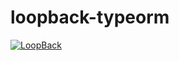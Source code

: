 # loopback-typeorm

[![LoopBack](http://loopback.io/images/overview/powered-by-LB-xs.png)](http://loopback.io/)

